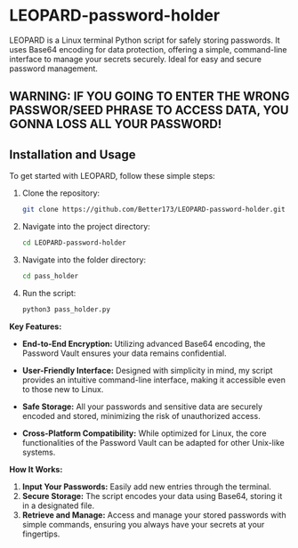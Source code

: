 # LEOPARD-password-holder
LEOPARD is a Linux terminal Python script for safely storing passwords. It uses Base64 encoding for data protection, offering a simple, command-line interface to manage your secrets securely. Ideal for easy and secure password management.

## WARNING: IF YOU GOING TO ENTER THE WRONG PASSWOR/SEED PHRASE TO ACCESS DATA, YOU GONNA LOSS ALL YOUR PASSWORD!

## Installation and Usage

To get started with LEOPARD, follow these simple steps:

1. Clone the repository:
    ```bash
    git clone https://github.com/Better173/LEOPARD-password-holder.git
    ```
2. Navigate into the project directory:
    ```bash
    cd LEOPARD-password-holder
    ```

3. Navigate into the folder directory:
    ```bash
    cd pass_holder
    ```

4. Run the script:
    ```bash
    python3 pass_holder.py
    ```

**Key Features:**

- **End-to-End Encryption:** Utilizing advanced Base64 encoding, the Password Vault ensures your data remains confidential.

- **User-Friendly Interface:** Designed with simplicity in mind, my script provides an intuitive command-line interface, making it accessible even to those new to Linux.

- **Safe Storage:** All your passwords and sensitive data are securely encoded and stored, minimizing the risk of unauthorized access.

- **Cross-Platform Compatibility:** While optimized for Linux, the core functionalities of the Password Vault can be adapted for other Unix-like systems.

**How It Works:**

1. **Input Your Passwords:** Easily add new entries through the terminal.
2. **Secure Storage:** The script encodes your data using Base64, storing it in a designated file.
3. **Retrieve and Manage:** Access and manage your stored passwords with simple commands, ensuring you always have your secrets at your fingertips.
